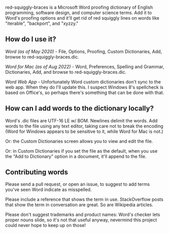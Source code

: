 red-squiggly-braces is a Microsoft Word proofing dictionary of English programming, software design, and computer science terms. Add it to Word's proofing options and it'll get rid of red squiggly lines on words like "iterable", "backport", and "xyzzy."

How do I use it?
---

*Word (as of May 2020)* - File, Options, Proofing, Custom Dictionaries, Add, browse to red-squiggly-braces.dic.

*Word for Mac (as of Aug 2022)* - Word, Preferences, Spelling and Grammar, Dictionaries, Add, and browse to red-squiggly-braces.dic.

*Word Web App* - Unfortunately Word custom dictionaries don't sync to the web app. When they do I'll update this. I suspect Windows 8's spellcheck is based on Office's, so perhaps there's something that can be done with that.

How can I add words to the dictionary locally?
---

Word's .dic files are  UTF-16 LE w/ BOM. Newlines delimit the words. Add words to the file using any text editor, taking care not to break the encoding (Word for Windows appears to be sensitive to it, while Word for Mac is not.)

Or: the Custom Dictionaries screen allows you to view and edit the file.

Or: in Custom Dictionaries if you set the file as the default, when you use the "Add to Dictionary" option in a document, it'll append to the file.

Contributing words
---

Please send a pull request, or open an issue, to suggest to add terms you've seen Word indicate as misspelled.

Please include a reference that shows the term in use. StackOverflow posts that show the term in conversation are great. So are Wikipedia articles.

Please don't suggest trademarks and product names: Word's checker lets proper nouns slide, so it's not that useful anyway, nevermind this project could never hope to keep up on those!
